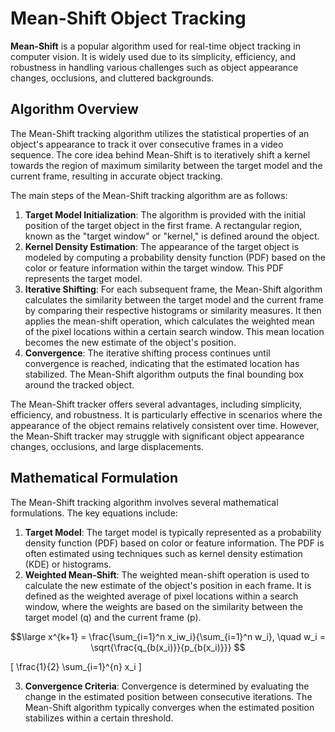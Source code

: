 # Mean-Shift Object Tracking

<b>Mean-Shift</b> is a popular algorithm used for real-time object tracking in computer vision. It is widely used due to its simplicity, efficiency, and robustness in handling various challenges such as object appearance changes, occlusions, and cluttered backgrounds.


## Algorithm Overview

The Mean-Shift tracking algorithm utilizes the statistical properties of an object's appearance to track it over consecutive frames in a video sequence. The core idea behind Mean-Shift is to iteratively shift a kernel towards the region of maximum similarity between the target model and the current frame, resulting in accurate object tracking.

The main steps of the Mean-Shift tracking algorithm are as follows:

1. <b>Target Model Initialization</b>: The algorithm is provided with the initial position of the target object in the first frame. A rectangular region, known as the "target window" or "kernel," is defined around the object.
2. <b>Kernel Density Estimation</b>: The appearance of the target object is modeled by computing a probability density function (PDF) based on the color or feature information within the target window. This PDF represents the target model.
3. <b>Iterative Shifting</b>: For each subsequent frame, the Mean-Shift algorithm calculates the similarity between the target model and the current frame by comparing their respective histograms or similarity measures. It then applies the mean-shift operation, which calculates the weighted mean of the pixel locations within a certain search window. This mean location becomes the new estimate of the object's position.
4. <b>Convergence</b>: The iterative shifting process continues until convergence is reached, indicating that the estimated location has stabilized. The Mean-Shift algorithm outputs the final bounding box around the tracked object.

The Mean-Shift tracker offers several advantages, including simplicity, efficiency, and robustness. It is particularly effective in scenarios where the appearance of the object remains relatively consistent over time. However, the Mean-Shift tracker may struggle with significant object appearance changes, occlusions, and large displacements.

## Mathematical Formulation

The Mean-Shift tracking algorithm involves several mathematical formulations. The key equations include:

1. <b>Target Model</b>: The target model is typically represented as a probability density function (PDF) based on color or feature information. The PDF is often estimated using techniques such as kernel density estimation (KDE) or histograms.
2. <b>Weighted Mean-Shift</b>: The weighted mean-shift operation is used to calculate the new estimate of the object's position in each frame. It is defined as the weighted average of pixel locations within a search window, where the weights are based on the similarity between the target model (q) and the current frame (p).

$$\large x^{k+1} = \frac{\sum_{i=1}^n x_iw_i}{\sum_{i=1}^n w_i}, \quad w_i = \sqrt{\frac{q_{b(x_i)}}{p_{b(x_i)}}} $$

\[
\frac{1}{2} \sum_{i=1}^{n} x_i
\]

3. <b>Convergence Criteria</b>: Convergence is determined by evaluating the change in the estimated position between consecutive iterations. The Mean-Shift algorithm typically converges when the estimated position stabilizes within a certain threshold.

